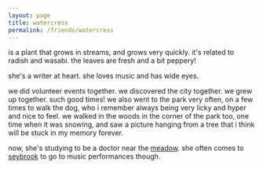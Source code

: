 ```yaml
---
layout: page
title: watercress
permalink: /friends/watercress
---
```


is a plant that grows in streams, and grows very quickly. it's related to radish and wasabi. the leaves are fresh and a bit peppery!

she's a writer at heart. she loves music and has wide eyes. 

we did volunteer events together. we discovered the city together. we grew up together. such good times! we also went to the park very often, on a few times to walk the dog, who i remember always being very licky and hyper and nice to feel. we walked in the woods in the corner of the park too, one time when it was snowing, and saw a picture hanging from a tree that i think will be stuck in my memory forever.

now, she's studying to be a doctor near the [meadow](/places/meadow). she often comes to [seybrook](/places/seybrook) to go to music performances though.
